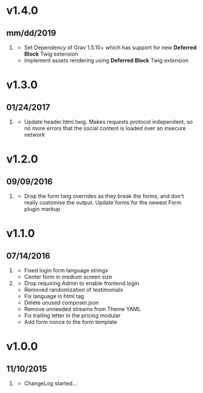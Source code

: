 # v1.4.0
## mm/dd/2019

1. [](#new)
    * Set Dependency of Grav 1.5.10+ which has support for new **Deferred Block** Twig extension
    * Implement assets rendering using **Deferred Block** Twig extension 
    
# v1.3.0
## 01/24/2017

1. [](#bugfix)
    * Update header.html.twig. Makes requests protocol independent, so no more errors that the social content is loaded over an insecure network

# v1.2.0
## 09/09/2016

1. [](#bugfix)
    * Drop the form twig overrides as they break the forms, and don't really customise the output. Update forms for the newest Form plugin markup

# v1.1.0
## 07/14/2016

1. [](#improved)
    * Fixed login form language strings
    * Center form in medium screen size
1. [](#bugfix)
    * Drop requiring Admin to enable frontend login
    * Removed randomization of testimonials
    * Fix language in html tag
    * Delete unused composer.json
    * Remove unneeded streams from Theme YAML
    * Fix trailing letter in the pricing modular
    * Add form nonce to the form template

# v1.0.0
## 11/10/2015

1. [](#new)
    * ChangeLog started...

